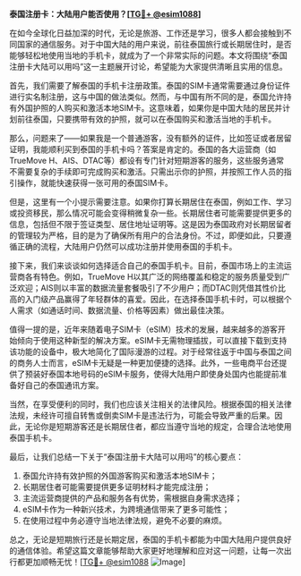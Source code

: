 **泰国注册卡：大陆用户能否使用？[[TG💪+ @esim1088](https://t.me/s/esim1088)]**

在如今全球化日益加深的时代，无论是旅游、工作还是学习，很多人都会接触到不同国家的通信服务。对于中国大陆的用户来说，前往泰国旅行或长期居住时，是否能够轻松地使用当地的手机卡，就成为了一个非常实际的问题。本文将围绕“泰国注册卡大陆可以用吗”这一主题展开讨论，希望能为大家提供清晰且实用的信息。

首先，我们需要了解泰国的手机卡注册政策。泰国的SIM卡通常需要通过身份证件进行实名制注册，这与中国的做法类似。然而，与中国有所不同的是，泰国允许持有外国护照的人购买和激活本地SIM卡。这意味着，如果你是中国大陆的居民并计划前往泰国，只要携带有效的护照，就可以在泰国购买和激活当地的手机卡。

那么，问题来了——如果我是一个普通游客，没有额外的证件，比如签证或者居留证明，我能顺利买到泰国的手机卡吗？答案是肯定的。泰国的各大运营商（如TrueMove H、AIS、DTAC等）都设有专门针对短期游客的服务，这些服务通常不需要复杂的手续即可完成购买和激活。只需出示你的护照，并按照工作人员的指引操作，就能快速获得一张可用的泰国SIM卡。

但是，这里有一个小提示需要注意。如果你打算长期居住在泰国，例如工作、学习或投资移民，那么情况可能会变得稍微复杂一些。长期居住者可能需要提供更多的信息，包括但不限于签证类型、居住地址证明等。这是因为泰国政府对长期居留者的管理较为严格，目的是为了确保所有用户的合法身份。不过，即便如此，只要遵循正确的流程，大陆用户仍然可以成功注册并使用泰国的手机卡。

接下来，我们来谈谈如何选择适合自己的泰国手机卡。目前，泰国市场上的主流运营商各有特色。例如，TrueMove H以其广泛的网络覆盖和稳定的服务质量受到广泛欢迎；AIS则以丰富的数据流量套餐吸引了不少用户；而DTAC则凭借其性价比高的入门级产品赢得了年轻群体的喜爱。因此，在选择泰国手机卡时，可以根据个人需求（如通话时间、数据流量、价格等因素）做出最佳决策。

值得一提的是，近年来随着电子SIM卡（eSIM）技术的发展，越来越多的游客开始倾向于使用这种新型的解决方案。eSIM卡无需物理插拔，可以直接下载到支持该功能的设备中，极大地简化了国际漫游的过程。对于经常往返于中国与泰国之间的商务人士而言，eSIM卡无疑是一种更加便捷的选择。此外，一些电商平台还提供了预装好泰国本地号码的eSIM卡服务，使得大陆用户即使身处国内也能提前准备好自己的泰国通讯方案。

当然，在享受便利的同时，我们也应该关注相关的法律风险。根据泰国的相关法律法规，未经许可擅自转售或倒卖SIM卡是违法行为，可能会导致严重的后果。因此，无论你是短期游客还是长期居住者，都应当遵守当地的规定，合理合法地使用泰国手机卡。

最后，让我们总结一下关于“泰国注册卡大陆可以用吗”的核心要点：
1. 泰国允许持有效护照的外国游客购买和激活本地SIM卡；
2. 长期居住者可能需要提供更多证明材料才能完成注册；
3. 主流运营商提供的产品和服务各有优势，需根据自身需求选择；
4. eSIM卡作为一种新兴技术，为跨境通信带来了更多可能性；
5. 在使用过程中务必遵守当地法律法规，避免不必要的麻烦。

总之，无论是短期旅行还是长期定居，泰国的手机卡都能为中国大陆用户提供良好的通信体验。希望这篇文章能够帮助大家更好地理解和应对这一问题，让每一次出行都更加顺畅无忧！[[TG💪+ @esim1088](https://t.me/s/esim1088) ![Image](https://i.postimg.cc/4NQfJmqS/Snipaste-2025-05-13-00-14-12.png)]